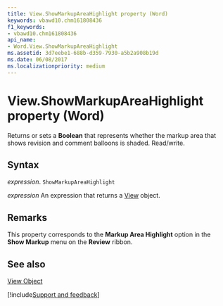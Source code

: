 ```yaml
---
title: View.ShowMarkupAreaHighlight property (Word)
keywords: vbawd10.chm161808436
f1_keywords:
- vbawd10.chm161808436
api_name:
- Word.View.ShowMarkupAreaHighlight
ms.assetid: 3d7eebe1-688b-d359-7930-a5b2a908b19d
ms.date: 06/08/2017
ms.localizationpriority: medium
---
```



# View.ShowMarkupAreaHighlight property (Word)

Returns or sets a **Boolean** that represents whether the markup area that shows revision and comment balloons is shaded. Read/write.


## Syntax

_expression_. `ShowMarkupAreaHighlight`

 _expression_ An expression that returns a [View](./Word.View.md) object.


## Remarks

This property corresponds to the **Markup Area Highlight** option in the **Show Markup** menu on the **Review** ribbon.


## See also


[View Object](Word.View.md)

[!include[Support and feedback](~/includes/feedback-boilerplate.md)]